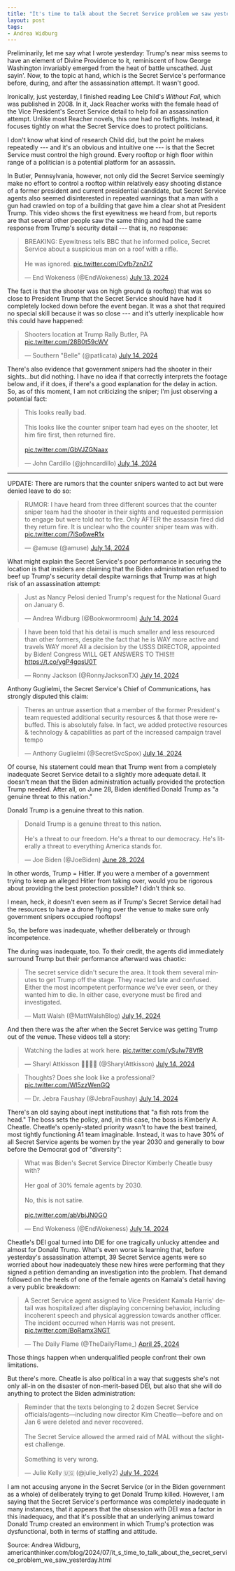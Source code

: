 ```yaml
---
title: "It's time to talk about the Secret Service problem we saw yesterday"
layout: post
tags:
- Andrea Widburg
---
```


Preliminarily, let me say what I wrote yesterday: Trump's near miss seems to have an element of Divine Providence to it, reminiscent of how George Washington invariably emerged from the heat of battle unscathed. Just sayin'. Now, to the topic at hand, which is the Secret Service's performance before, during, and after the assassination attempt. It wasn't good.

Ironically, just yesterday, I finished reading Lee Child's *Without Fail,* which was published in 2008. In it, Jack Reacher works with the female head of the Vice President's Secret Service detail to help foil an assassination attempt. Unlike most Reacher novels, this one had no fistfights. Instead, it focuses tightly on what the Secret Service does to protect politicians.

I don't know what kind of research Child did, but the point he makes repeatedly --- and it's an obvious and intuitive one --- is that the Secret Service must control the high ground. Every rooftop or high floor within range of a politician is a potential platform for an assassin.

In Butler, Pennsylvania, however, not only did the Secret Service seemingly make no effort to control a rooftop within relatively easy shooting distance of a former president and current presidential candidate, but Secret Service agents also seemed disinterested in repeated warnings that a man with a gun had crawled on top of a building that gave him a clear shot at President Trump. This video shows the first eyewitness we heard from, but reports are that several other people saw the same thing and had the same response from Trump's security detail --- that is, no response:

<blockquote class="twitter-tweet"><p lang="en" dir="ltr">BREAKING: Eyewitness tells BBC that he informed police, Secret Service about a suspicious man on a roof with a rifle.<br><br>He was ignored. <a href="https://t.co/Cvfb7znZtZ">pic.twitter.com/Cvfb7znZtZ</a></p>&mdash; End Wokeness (@EndWokeness) <a href="https://twitter.com/EndWokeness/status/1812273630702952543?ref_src=twsrc%5Etfw">July 13, 2024</a></blockquote>

The fact is that the shooter was on high ground (a rooftop) that was so close to President Trump that the Secret Service should have had it completely locked down before the event began. It was a shot that required no special skill because it was so close --- and it's utterly inexplicable how this could have happened:

<blockquote class="twitter-tweet"><p lang="en" dir="ltr">Shooters location at Trump Rally Butler, PA <a href="https://t.co/28B0t59cWV">pic.twitter.com/28B0t59cWV</a></p>&mdash; Southern &quot;Belle&quot; (@patlicata) <a href="https://twitter.com/patlicata/status/1812470497084342651?ref_src=twsrc%5Etfw">July 14, 2024</a></blockquote>

There's also evidence that government snipers had the shooter in their sights...but did nothing. I have no idea if that correctly interprets the footage below and, if it does, if there's a good explanation for the delay in action. So, as of this moment, I am not criticizing the sniper; I'm just observing a potential fact:

<blockquote class="twitter-tweet"><p lang="en" dir="ltr">This looks really bad. <br><br>This looks like the counter sniper team had eyes on the shooter, let him fire first, then returned fire.<br><br> <a href="https://t.co/GbVJZGNaax">pic.twitter.com/GbVJZGNaax</a></p>&mdash; John Cardillo (@johncardillo) <a href="https://twitter.com/johncardillo/status/1812301273145680116?ref_src=twsrc%5Etfw">July 14, 2024</a></blockquote>

---

UPDATE: There are rumors that the counter snipers wanted to act but were denied leave to do so:

<blockquote class="twitter-tweet"><p lang="en" dir="ltr">RUMOR: I have heard from three different sources that the counter sniper team had the shooter in their sights and requested permission to engage but were told not to fire. Only AFTER the assassin fired did they return fire. It is unclear who the counter sniper team was with. <a href="https://t.co/7iSo6weR1x">pic.twitter.com/7iSo6weR1x</a></p>&mdash; @amuse (@amuse) <a href="https://twitter.com/amuse/status/1812478772488147145?ref_src=twsrc%5Etfw">July 14, 2024</a></blockquote>

What might explain the Secret Service's poor performance in securing the location is that insiders are claiming that the Biden administration refused to beef up Trump's security detail despite warnings that Trump was at high risk of an assassination attempt:

<blockquote class="twitter-tweet"><p lang="en" dir="ltr">Just as Nancy Pelosi denied Trump&#39;s request for the National Guard on January 6.</p>&mdash; Andrea Widburg (@Bookwormroom) <a href="https://twitter.com/Bookwormroom/status/1812279497343086842?ref_src=twsrc%5Etfw">July 14, 2024</a></blockquote>

<blockquote class="twitter-tweet"><p lang="en" dir="ltr">I have been told that his detail is much smaller and less resourced than other formers, despite the fact that he is WAY more active and travels WAY more! All a decision by the USSS DIRECTOR, appointed by Biden! Congress WILL GET ANSWERS TO THIS!!! <a href="https://t.co/ygP4gqsU0T">https://t.co/ygP4gqsU0T</a></p>&mdash; Ronny Jackson (@RonnyJacksonTX) <a href="https://twitter.com/RonnyJacksonTX/status/1812299477090230509?ref_src=twsrc%5Etfw">July 14, 2024</a></blockquote>

Anthony Guglielmi, the Secret Service's Chief of Communications, has strongly disputed this claim:

<blockquote class="twitter-tweet"><p lang="en" dir="ltr">Theres an untrue assertion that a member of the former President's team requested additional security resources &amp; that those were rebuffed. This is absolutely false. In fact, we added protective resources &amp; technology &amp; capabilities as part of the increased campaign travel tempo</p>&mdash; Anthony Guglielmi (@SecretSvcSpox) <a href="https://twitter.com/SecretSvcSpox/status/1812451649387933912?ref_src=twsrc%5Etfw">July 14, 2024</a></blockquote>

Of course, his statement could mean that Trump went from a completely inadequate Secret Service detail to a slightly more adequate detail. It doesn't mean that the Biden administration actually provided the protection Trump needed. After all, on June 28, Biden identified Donald Trump as "a genuine threat to this nation."

Donald Trump is a genuine threat to this nation.

<blockquote class="twitter-tweet"><p lang="en" dir="ltr">Donald Trump is a genuine threat to this nation.<br><br>He&#39;s a threat to our freedom. He&#39;s a threat to our democracy. He&#39;s literally a threat to everything America stands for.</p>&mdash; Joe Biden (@JoeBiden) <a href="https://twitter.com/JoeBiden/status/1806745000971296833?ref_src=twsrc%5Etfw">June 28, 2024</a></blockquote>

In other words, Trump = Hitler. If you were a member of a government trying to keep an alleged Hitler from taking over, would you be rigorous about providing the best protection possible? I didn't think so.

I mean, heck, it doesn't even seem as if Trump's Secret Service detail had the resources to have a drone flying over the venue to make sure only government snipers occupied rooftops!

So, the before was inadequate, whether deliberately or through incompetence.

The during was inadequate, too. To their credit, the agents did immediately surround Trump but their performance afterward was chaotic:

<blockquote class="twitter-tweet"><p lang="en" dir="ltr">The secret service didn't secure the area. It took them several minutes to get Trump off the stage. They reacted late and confused. Either the most incompetent performance we've ever seen, or they wanted him to die. In either case, everyone must be fired and investigated.</p>&mdash; Matt Walsh (@MattWalshBlog) <a href="https://twitter.com/MattWalshBlog/status/1812468058318881082?ref_src=twsrc%5Etfw">July 14, 2024</a></blockquote>

And then there was the after when the Secret Service was getting Trump out of the venue. These videos tell a story:

<blockquote class="twitter-tweet"><p lang="en" dir="ltr">Watching the ladies at work here. <a href="https://t.co/ySuIw78VfR">pic.twitter.com/ySuIw78VfR</a></p>&mdash; Sharyl Attkisson 🕵️‍♂️💼🥋 (@SharylAttkisson) <a href="https://twitter.com/SharylAttkisson/status/1812312136305045914?ref_src=twsrc%5Etfw">July 14, 2024</a></blockquote>

<blockquote class="twitter-tweet"><p lang="en" dir="ltr">Thoughts? Does she look like a professional? <a href="https://t.co/Wl5zzWenGQ">pic.twitter.com/Wl5zzWenGQ</a></p>&mdash; Dr. Jebra Faushay (@JebraFaushay) <a href="https://twitter.com/JebraFaushay/status/1812469338961576376?ref_src=twsrc%5Etfw">July 14, 2024</a></blockquote>

There's an old saying about inept institutions that "a fish rots from the head." The boss sets the policy, and, in this case, the boss is Kimberly A. Cheatle. Cheatle's openly-stated priority wasn't to have the best trained, most tightly functioning A1 team imaginable. Instead, it was to have 30% of all Secret Service agents be women by the year 2030 and generally to bow before the Democrat god of "diversity":

<blockquote class="twitter-tweet"><p lang="en" dir="ltr">What was Biden&#39;s Secret Service Director Kimberly Cheatle busy with? <br><br>Her goal of 30% female agents by 2030.<br><br>No, this is not satire.<br><br> <a href="https://t.co/abVbjJN0GO">pic.twitter.com/abVbjJN0GO</a></p>&mdash; End Wokeness (@EndWokeness) <a href="https://twitter.com/EndWokeness/status/1812330886962004382?ref_src=twsrc%5Etfw">July 14, 2024</a></blockquote>

Cheatle's DEI goal turned into DIE for one tragically unlucky attendee and almost for Donald Trump. What's even worse is learning that, before yesterday's assassination attempt, 39 Secret Service agents were so worried about how inadequately these new hires were performing that they signed a petition demanding an investigation into the problem. That demand followed on the heels of one of the female agents on Kamala's detail having a very public breakdown:

<blockquote class="twitter-tweet"><p lang="en" dir="ltr">A Secret Service agent assigned to Vice President Kamala Harris&#39; detail was hospitalized after displaying concerning behavior, including incoherent speech and physical aggression towards another officer. The incident occurred when Harris was not present. <a href="https://t.co/BoRamx3NGT">pic.twitter.com/BoRamx3NGT</a></p>&mdash; The Daily Flame (@TheDailyFlame_) <a href="https://twitter.com/TheDailyFlame_/status/1783333153207353612?ref_src=twsrc%5Etfw">April 25, 2024</a></blockquote>

Those things happen when underqualified people confront their own limitations.

But there's more. Cheatle is also political in a way that suggests she's not only all-in on the disaster of non-merit-based DEI, but also that she will do anything to protect the Biden administration:

<blockquote class="twitter-tweet"><p lang="en" dir="ltr">Reminder that the texts belonging to 2 dozen Secret Service officials/agents—including now director Kim Cheatle—before and on Jan 6 were deleted and never recovered.<br><br>The Secret Service allowed the armed raid of MAL without the slightest challenge.<br><br>Something is very wrong.</p>&mdash; Julie Kelly 🇺🇸 (@julie_kelly2) <a href="https://twitter.com/julie_kelly2/status/1812324223622209822?ref_src=twsrc%5Etfw">July 14, 2024</a></blockquote>

I am not accusing anyone in the Secret Service (or in the Biden government as a whole) of deliberately trying to get Donald Trump killed. However, I am saying that the Secret Service's performance was completely inadequate in many instances, that it appears that the obsession with DEI was a factor in this inadequacy, and that it's possible that an underlying animus toward Donald Trump created an environment in which Trump's protection was dysfunctional, both in terms of staffing and attitude.

Source: Andrea Widburg, americanthinker.com/blog/2024/07/it_s_time_to_talk_about_the_secret_service_problem_we_saw_yesterday.html

<script async src="https://platform.twitter.com/widgets.js" charset="utf-8"></script>
